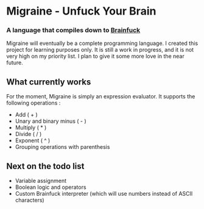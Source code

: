 # Migraine - Unfuck Your Brain

### A language that compiles down to [Brainfuck][1]

Migraine will eventually be a complete programming language. I created this project for learning purposes only. It is still a work in progress, and it is not very high on
my priority list. I plan to give it some more love in the near future.

## What currently works

For the moment, Migraine is simply an expression evaluator. It supports the following operations :

- Add ( + )
- Unary and binary minus ( - )
- Multiply ( * )
- Divide ( / )
- Exponent ( ^ )
- Grouping operations with parenthesis

## Next on the todo list

- Variable assignment
- Boolean logic and operators
- Custom Brainfuck interpreter (which will use numbers instead of ASCII characters)

[1]: http://en.wikipedia.org/wiki/Brainfuck